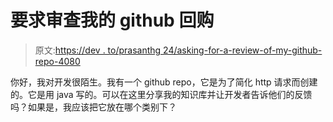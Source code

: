 # 要求审查我的 github 回购

> 原文:[https://dev . to/prasanthg 24/asking-for-a-review-of-my-github-repo-4080](https://dev.to/prasanthg24/asking-for-a-review-of-my-github-repo-4080)

你好，我对开发很陌生。我有一个 github repo，它是为了简化 http 请求而创建的。它是用 java 写的。可以在这里分享我的知识库并让开发者告诉他们的反馈吗？如果是，我应该把它放在哪个类别下？